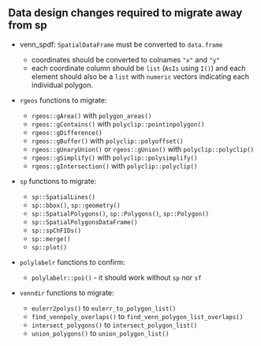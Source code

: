 
## Data design changes required to migrate away from sp

* venn_spdf: `SpatialDataFrame` must be converted to `data.frame`

   * coordinates should be converted to colnames `"x"` and `"y"`
   * each coordinate column should be `list` (`AsIs` using `I()`)
   and each element should also be a `list` with `numeric` vectors
   indicating each individual polygon.

* `rgeos` functions to migrate:

   * `rgeos::gArea()` with `polygon_areas()`
   * `rgeos::gContains()` with `polyclip::pointinpolygon()`
   * `rgeos::gDifference()`
   * `rgeos::gBuffer()` with `polyclip::polyoffset()`
   * `rgeos::gUnaryUnion()` or `rgeos::gUnion()` with `polyclip::polyclip()`
   * `rgeos::gSimplify()` with `polyclip::polysimplify()`
   * `rgeos::gIntersection()` with `polyclip::polyclip()`

* `sp` functions to migrate:

   * `sp::SpatialLines()`
   * `sp::bbox()`, `sp::geometry()`
   * `sp::SpatialPolygons()`, `sp::Polygons()`, `sp::Polygon()`
   * `sp::SpatialPolygonsDataFrame()`
   * `sp::spChFIDs()`
   * `sp::merge()`
   * `sp::plot()`

* `polylabelr` functions to confirm:

   * `polylabelr::poi()` - it should work without `sp` nor `sf`

* `venndir` functions to migrate:

   * `eulerr2polys()` to `eulerr_to_polygon_list()`
   * `find_vennpoly_overlaps()` to `find_venn_polygon_list_overlaps()`
   * `intersect_polygons()` to `intersect_polygon_list()`
   * `union_polygons()` to `union_polygon_list()`
